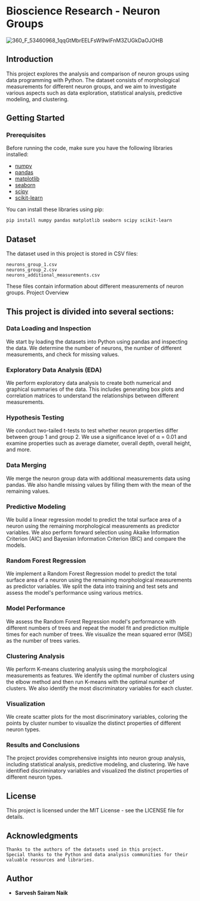 # Bioscience Research - Neuron Groups

![360_F_53460968_1qqGtMbrEELFsW9wlFnM3ZUGkDaOJOHB](https://github.com/sarveshsn/Bioscience-Research-Neuron-Groups/assets/93898181/7246ca63-8676-4c64-be09-5d929146395d)


## Introduction

This project explores the analysis and comparison of neuron groups using data programming with Python. The dataset consists of morphological measurements for different neuron groups, and we aim to investigate various aspects such as data exploration, statistical analysis, predictive modeling, and clustering.

## Getting Started

### Prerequisites

Before running the code, make sure you have the following libraries installed:

- [numpy](https://numpy.org/)
- [pandas](https://pandas.pydata.org/)
- [matplotlib](https://matplotlib.org/)
- [seaborn](https://seaborn.pydata.org/)
- [scipy](https://www.scipy.org/)
- [scikit-learn](https://scikit-learn.org/stable/)

You can install these libraries using pip:

```bash
pip install numpy pandas matplotlib seaborn scipy scikit-learn
```

## Dataset

The dataset used in this project is stored in CSV files:

    neurons_group_1.csv
    neurons_group_2.csv
    neurons_additional_measurements.csv

These files contain information about different measurements of neuron groups.
Project Overview

## This project is divided into several sections:

### Data Loading and Inspection

We start by loading the datasets into Python using pandas and inspecting the data. We determine the number of neurons, the number of different measurements, and check for missing values.

### Exploratory Data Analysis (EDA)

We perform exploratory data analysis to create both numerical and graphical summaries of the data. This includes generating box plots and correlation matrices to understand the relationships between different measurements.

### Hypothesis Testing

We conduct two-tailed t-tests to test whether neuron properties differ between group 1 and group 2. We use a significance level of α = 0.01 and examine properties such as average diameter, overall depth, overall height, and more.

### Data Merging

We merge the neuron group data with additional measurements data using pandas. We also handle missing values by filling them with the mean of the remaining values.

### Predictive Modeling

We build a linear regression model to predict the total surface area of a neuron using the remaining morphological measurements as predictor variables. We also perform forward selection using Akaike Information Criterion (AIC) and Bayesian Information Criterion (BIC) and compare the models.

### Random Forest Regression

We implement a Random Forest Regression model to predict the total surface area of a neuron using the remaining morphological measurements as predictor variables. We split the data into training and test sets and assess the model's performance using various metrics.

### Model Performance

We assess the Random Forest Regression model's performance with different numbers of trees and repeat the model fit and prediction multiple times for each number of trees. We visualize the mean squared error (MSE) as the number of trees varies.
### Clustering Analysis

We perform K-means clustering analysis using the morphological measurements as features. We identify the optimal number of clusters using the elbow method and then run K-means with the optimal number of clusters. We also identify the most discriminatory variables for each cluster.
### Visualization

We create scatter plots for the most discriminatory variables, coloring the points by cluster number to visualize the distinct properties of different neuron types.

### Results and Conclusions

The project provides comprehensive insights into neuron group analysis, including statistical analysis, predictive modeling, and clustering. We have identified discriminatory variables and visualized the distinct properties of different neuron types.

## License

This project is licensed under the MIT License - see the LICENSE file for details.

## Acknowledgments

    Thanks to the authors of the datasets used in this project.
    Special thanks to the Python and data analysis communities for their valuable resources and libraries.

## Author 

- **Sarvesh Sairam Naik**
